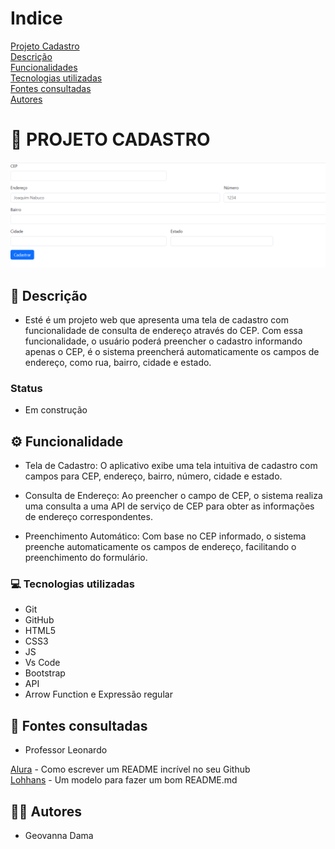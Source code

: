 # Indice

[Projeto Cadastro](#-projeto-cadastro)    
[Descrição](#-descri%C3%A7%C3%A3o)  
[Funcionalidades](#%EF%B8%8F-funcionalidade)   
[Tecnologias utilizadas](#-tecnologias-utilizadas)   
[Fontes consultadas](#-fontes-consultadas)  
[Autores](#-autores)  

# 🚀 PROJETO CADASTRO 
 
![img](img/Captura%20de%20tela%202023-09-22%20094749.png)  

## 📝 Descrição 
- Esté é um projeto web que apresenta uma tela de cadastro com funcionalidade de consulta de endereço através do CEP. Com essa funcionalidade, o usuário poderá preencher o cadastro informando apenas o CEP, é o sistema preencherá automaticamente os campos de endereço, como rua, bairro, cidade e estado.

### Status
- Em construção

## ⚙️ Funcionalidade 

- Tela de Cadastro: O aplicativo exibe uma tela intuitiva de cadastro com campos para CEP, endereço, bairro, número, cidade e estado.

- Consulta de Endereço: Ao preencher o campo de CEP, o sistema realiza uma consulta a uma API de serviço de CEP para obter as informações de endereço correspondentes.   

- Preenchimento Automático: Com base no CEP informado, o sistema preenche automaticamente os campos de endereço, facilitando o preenchimento do formulário.  


### 💻 Tecnologias utilizadas
- Git  
- GitHub  
- HTML5 
- CSS3  
- JS  
- Vs Code  
- Bootstrap
- API
- Arrow Function e Expressão regular


## 🔎 Fontes consultadas
- Professor Leonardo   

[Alura](https://www.alura.com.br/artigos/escrever-bom-readme) - Como escrever um README incrível no seu Github  
[Lohhans](https://gist.github.com/lohhans/f8da0b147550df3f96914d3797e9fb89) - Um modelo para fazer um bom README.md


## 🙎🏽 Autores 
- Geovanna Dama  
